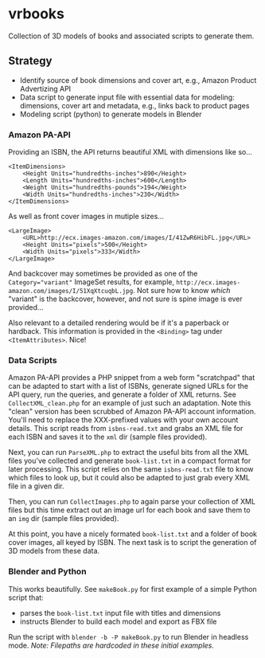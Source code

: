 # vrbooks
Collection of 3D models of books and associated scripts to generate them.

## Strategy
* Identify source of book dimensions and cover art, e.g., Amazon Product Advertizing API 
* Data script to generate input file with essential data for modeling: dimensions, cover art and metadata, e.g., links back to product pages 
* Modeling script (python) to generate models in Blender

### Amazon PA-API
Providing an ISBN, the API returns beautiful XML with dimensions like so...
```
<ItemDimensions>
    <Height Units="hundredths-inches">890</Height>
    <Length Units="hundredths-inches">600</Length>
    <Weight Units="hundredths-pounds">194</Weight>
    <Width Units="hundredths-inches">230</Width>
</ItemDimensions>
```
As well as front cover images in mutiple sizes...
```
<LargeImage>
    <URL>http://ecx.images-amazon.com/images/I/41ZwR6HibFL.jpg</URL>
    <Height Units="pixels">500</Height>
    <Width Units="pixels">333</Width>
</LargeImage>
```
And backcover may sometimes be provided as one of the ```Category="variant"``` ImageSet results, for example, ```http://ecx.images-amazon.com/images/I/51XqXtcuqbL.jpg```.  Not sure how to know *which* "variant" is the backcover, however, and not sure is spine image is ever provided...

Also relevant to a detailed rendering would be if it's a paperback or hardback. This information is provided in the ```<Binding>``` tag under ```<ItemAttributes>```. Nice!

### Data Scripts
Amazon PA-API provides a PHP snippet from a web form "scratchpad" that can be adapted to start with a list of ISBNs, generate signed URLs for the API query, run the queries, and generate a folder of XML returns.  See ```CollectXML_clean.php``` for an example of just such an adaptation. Note this "clean" version has been scrubbed of Amazon PA-API account information. You'll need to replace the XXX-prefixed values with your own account details. This script reads from ```isbns-read.txt``` and grabs an XML file for each ISBN and saves it to the ```xml``` dir (sample files provided).

Next, you can run ```ParseXML.php``` to extract the useful bits from all the XML files you've collected and generate ```book-list.txt``` in a compact format for later processing.  This script relies on the same ```isbns-read.txt``` file to know which files to look up, but it could also be adapted to just grab every XML file in a given dir.

Then, you can run ```CollectImages.php``` to again parse your collection of XML files but this time extract out an image url for each book and save them to an ```img``` dir (sample files provided).

At this point, you have a nicely formated ```book-list.txt``` and a folder of book cover images, all keyed by ISBN. The next task is to script the generation of 3D models from these data.

### Blender and Python
This works beautifully. See ```makeBook.py``` for first example of a simple Python script that:
* parses the ```book-list.txt``` input file with titles and dimensions
* instructs Blender to build each model and export as FBX file

Run the script with ```blender -b -P makeBook.py``` to run Blender in headless mode.  *Note: Filepaths are hardcoded in these initial examples.*
